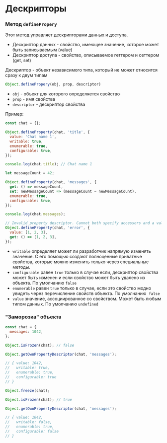 # Дескрипторы

### Метод `definePropery`
Этот метод управляет дескрипторами данных и доступа.

- Дескриптор данных - свойство, имеющее значение, которое может быть записываемым (value)
- Дескриптор доступа - свойство, описываемое геттером и сеттером (get, set)

Дескриптор - объект независимого типа, который не может относится сразу к двум типам


```js 
Object.definePropery(obj, prop, descriptor)
```
- `obj` - объект для которого определяется свойство
- `prop` - имя свойства
- `descriptor` - дескриптор свойства

Пример: 

```js
const chat = {};

Object.defineProperty(chat, 'title', {
  value: 'Chat name 1',
  writable: true,
  enumerable: true,
  configurable: true,
});

console.log(chat.title); // Chat name 1

let messageCount = 42;

Object.defineProperty(chat, 'messages', {
  get: () => messageCount,
  set: newMessageCount => (messageCount = newMessageCount),
  enumerable: true,
  configurable: true,
});

console.log(chat.messages);

// Invalid property descriptor. Cannot both specify accessors and a value or writable attribute, #<Object>
Object.defineProperty(chat, 'error', { 
  value: [1, 2, 3],
  get: () => [1, 2, 3],
});
```

- `writable` определяет может ли разработчик напрямую изменять значение. С его помощью создают полноценные приватные свойства, которые можно изменить только через специальные методы.
- `configurable` равен `true` только в случае если, дескриптор свойства может быть изменен и если свойство может быть удалено из объекта. По умолчанию `false`
- `enumerable` равен `true` только в случае, если это свойство модно увидеть через перечисление свойств объекта. По умолчанию  `false`
- `value` значение, ассоциированное со свойством. Может быть любым типом данных. По умолчанию `undefined`


### "Заморозка" объекта

```js
const chat = {
  messages: 1042,
};

Object.isFrozen(chat); // false

Object.getOwnPropertyDescriptor(chat, 'messages');

// { value: 1042,
//   writable: true,
//   enumerable: true,
//   configurable: true
// }

Object.freeze(chat);

Object.isFrozen(chat); // true

Object.getOwnPropertyDescriptor(chat, 'messages');

// { value: 1042,
//   writable: false,
//   enumerable: true,
//   configurable: false
// }
```
